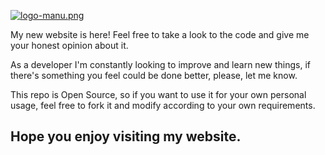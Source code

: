 [![logo-manu.png](https://i.postimg.cc/3NSJ3yhm/logo-manu.png)](https://postimg.cc/1VFZH3f3)

My new website is here! Feel free to take a look to the code and give me your honest opinion about it.

As a developer I'm constantly looking to improve and learn new things, if there's something you feel could be done better, please, let me know.

This repo is Open Source, so if you want to use it for your own personal usage, feel free to fork it and modify according to your own requirements.

## Hope you enjoy visiting my website.